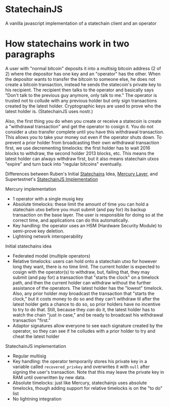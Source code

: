 # StatechainJS
A vanilla javascript implementation of a statechain client and an operator

# How statechains work in two paragraphs

A user with "normal bitcoin" deposits it into a multisig bitcoin address (2 of 2) where the depositor has one key and an "operator" has the other. When the depositor wants to transfer the bitcoin to someone else, he does not create a bitcoin transaction, instead he sends the statecoin's private key to his recipient. The recipient then talks to the operator and basically says "Don't talk to the previous guy anymore, only talk to me." The operator is trusted not to collude with any previous holder but only sign transactions created by the latest holder. Cryptographic keys are used to prove who the latest holder is. (StatechainJS uses nostr.)

Also, the first thing you do when you create or receive a statecoin is create a "withdrawal transaction" and get the operator to cosign it. You do not consider a utxo transfer complete until you have this withdrawal transaction. This allows you to take your money out even if the operator shuts down. To prevent a prior holder from broadcasting their own withdrawal transaction first, we use decrementing timelocks: the first holder has to wait 2016 blocks to withdraw, the second holder 2013 blocks, etc. This means the latest holder can always withdraw first, but it also means statechain utxos "expire" and turn back into "regular bitcoins" eventually.

Differences between Ruben's Initial [Statechains](https://medium.com/@RubenSomsen/statechains-non-custodial-off-chain-bitcoin-transfer-1ae4845a4a39) Idea, [Mercury Layer](https://docs.mercurylayer.com/), and Supertestnet's [StatechainJS Implementation](https://github.com/supertestnet/statechainjs)

Mercury implementation

- 1 operator with a single musig key
- Absolute timelocks: these limit the amount of time you can hold a statechain utxo before you must submit (and pay for) its backup transaction on the base layer. The user is responsible for doing so at the correct time, and applications can do this automatically.
- Key handling: the operator uses an HSM (Hardware Security Module) to semi-prove key deletion.
- Lightning network interoperability

Initial statechains idea

- Federated model (multiple operators)
- Relative timelocks: users can hold onto a statechain utxo for however long they want, there is no time limit. The current holder is expected to cosign with the operator(s) to withdraw, but, failing that, they may submit (and pay for) a transaction that "starts the clock" on a timelock path, and then the current holder can withdraw without the further assistance of the operators. The latest holder has the "lowest" timelock. Also, any prior holder *may* broadcast the transaction that "starts the clock," but it costs money to do so and they can't withdraw til after the latest holder gets a chance to do so, so prior holders have no incentive to try to do that. Still, because they *can* do it, the latest holder has to watch the chain "just in case," and be ready to broadcast his withdrawal transaction "first."
- Adaptor signatures allow everyone to see each signature created by the operator, so they can see if he colludes with a prior holder to try and cheat the latest holder

StatechainJS implementation

- Regular multisig
- Key handling: the operator temporarily stores his private key in a variable called `recovered_privkey` and overwrites it with `null` after signing the user's transaction. Note that this may leave the private key in RAM until overwritten by new data.
- Absolute timelocks: just like Mercury, statechainjs uses absolute timelocks, though adding support for relative timelocks is on the "to do" list
- No lightning integration
